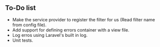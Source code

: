 ## To-Do list

- Make the service provider to register the filter for us (Read filter name from config file).
- Add support for defining errors container with a view file.
- Log erros using Laravel's built in log.
- Unit tests.

